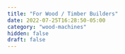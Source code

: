 ```yaml
---
title: "For Wood / Timber Builders"
date: 2022-07-25T16:28:50-05:00
category: "wood-machines"
hidden: false
draft: false
---
```


